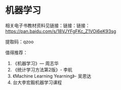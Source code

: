 
# 机器学习

相关电子书教材资料见链接：链接：链接：https://pan.baidu.com/s/18VJYFgFKc_Z1VOi6eK93sg 

提取码：qzoo 

值得推荐：

1. 《机器学习》— 周志华
2. 《统计学习方法第2版》- 李航
3. 《Machine Learning Yearning》- 吴恩达
4. 台大李宏毅机器学习课程